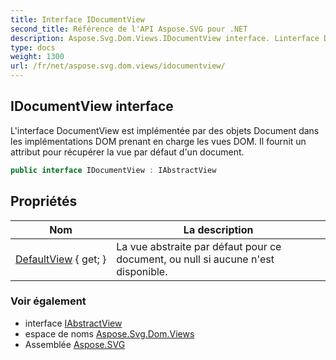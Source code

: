 ```yaml
---
title: Interface IDocumentView
second_title: Référence de l'API Aspose.SVG pour .NET
description: Aspose.Svg.Dom.Views.IDocumentView interface. Linterface DocumentView est implémentée par des objets Document dans les implémentations DOM prenant en charge les vues DOM. Il fournit un attribut pour récupérer la vue par défaut dun document.
type: docs
weight: 1300
url: /fr/net/aspose.svg.dom.views/idocumentview/
---
```

## IDocumentView interface

L'interface DocumentView est implémentée par des objets Document dans les implémentations DOM prenant en charge les vues DOM. Il fournit un attribut pour récupérer la vue par défaut d'un document.

```csharp
public interface IDocumentView : IAbstractView
```

## Propriétés

| Nom | La description |
| --- | --- |
| [DefaultView](../../aspose.svg.dom.views/idocumentview/defaultview/) { get; } | La vue abstraite par défaut pour ce document, ou null si aucune n'est disponible. |

### Voir également

* interface [IAbstractView](../iabstractview/)
* espace de noms [Aspose.Svg.Dom.Views](../../aspose.svg.dom.views/)
* Assemblée [Aspose.SVG](../../)


